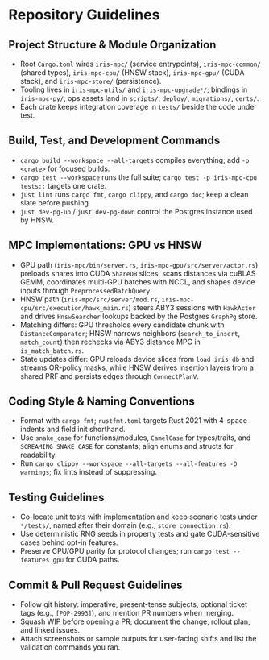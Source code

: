 # Repository Guidelines

## Project Structure & Module Organization
- Root `Cargo.toml` wires `iris-mpc/` (service entrypoints), `iris-mpc-common/` (shared types), `iris-mpc-cpu/` (HNSW stack), `iris-mpc-gpu/` (CUDA stack), and `iris-mpc-store/` (persistence).
- Tooling lives in `iris-mpc-utils/` and `iris-mpc-upgrade*/`; bindings in `iris-mpc-py/`; ops assets land in `scripts/`, `deploy/`, `migrations/`, `certs/`.
- Each crate keeps integration coverage in `tests/` beside the code under test.

## Build, Test, and Development Commands
- `cargo build --workspace --all-targets` compiles everything; add `-p <crate>` for focused builds.
- `cargo test --workspace` runs the full suite; `cargo test -p iris-mpc-cpu tests::` targets one crate.
- `just lint` runs `cargo fmt`, `cargo clippy`, and `cargo doc`; keep a clean slate before pushing.
- `just dev-pg-up` / `just dev-pg-down` control the Postgres instance used by HNSW.

## MPC Implementations: GPU vs HNSW
- GPU path (`iris-mpc/bin/server.rs`, `iris-mpc-gpu/src/server/actor.rs`) preloads shares into CUDA `ShareDB` slices, scans distances via cuBLAS GEMM, coordinates multi-GPU batches with NCCL, and shapes device inputs through `PreprocessedBatchQuery`.
- HNSW path (`iris-mpc/src/server/mod.rs`, `iris-mpc-cpu/src/execution/hawk_main.rs`) steers ABY3 sessions with `HawkActor` and drives `HnswSearcher` lookups backed by the Postgres `GraphPg` store.
- Matching differs: GPU thresholds every candidate chunk with `DistanceComparator`; HNSW narrows neighbors (`search_to_insert`, `match_count`) then rechecks via ABY3 distance MPC in `is_match_batch.rs`.
- State updates differ: GPU reloads device slices from `load_iris_db` and streams OR-policy masks, while HNSW derives insertion layers from a shared PRF and persists edges through `ConnectPlanV`.

## Coding Style & Naming Conventions
- Format with `cargo fmt`; `rustfmt.toml` targets Rust 2021 with 4-space indents and field init shorthand.
- Use `snake_case` for functions/modules, `CamelCase` for types/traits, and `SCREAMING_SNAKE_CASE` for constants; align enums and structs for readability.
- Run `cargo clippy --workspace --all-targets --all-features -D warnings`; fix lints instead of suppressing.

## Testing Guidelines
- Co-locate unit tests with implementation and keep scenario tests under `*/tests/`, named after their domain (e.g., `store_connection.rs`).
- Use deterministic RNG seeds in property tests and gate CUDA-sensitive cases behind opt-in features.
- Preserve CPU/GPU parity for protocol changes; run `cargo test --features gpu` for CUDA paths.

## Commit & Pull Request Guidelines
- Follow git history: imperative, present-tense subjects, optional ticket tags (e.g., `[POP-2993]`), and mention PR numbers when merging.
- Squash WIP before opening a PR; document the change, rollout plan, and linked issues.
- Attach screenshots or sample outputs for user-facing shifts and list the validation commands you ran.
